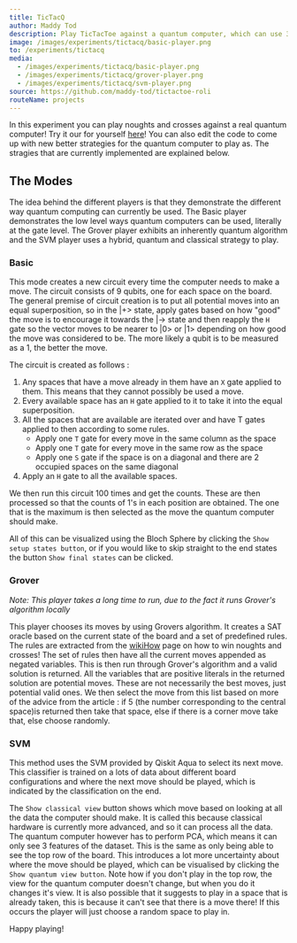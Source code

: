 ```yaml
---
title: TicTacQ
author: Maddy Tod
description: Play TicTacToe against a quantum computer, which can use 3 different strategies to try and win.
image: /images/experiments/tictacq/basic-player.png
to: /experiments/tictacq
media:
  - /images/experiments/tictacq/basic-player.png
  - /images/experiments/tictacq/grover-player.png
  - /images/experiments/tictacq/svm-player.png
source: https://github.com/maddy-tod/tictactoe-roli
routeName: projects
---
```


In this experiment you can play noughts and crosses against a real quantum computer! Try it our for yourself [here](https://maddytod.trinket.io/sites/tictacq)! You can also edit the code to come up with new better strategies for the quantum computer to play as. The stragies that are currently implemented are explained below.

## The Modes
The idea behind the different players is that they demonstrate the different way quantum computing can currently be used. The Basic player demonstrates the low level ways quantum computers can be used, literally at the gate level. The Grover player exhibits an inherently quantum algorithm and the SVM player uses a hybrid, quantum and classical strategy to play.


### Basic
This mode creates a new circuit every time the computer needs to make a move. The circuit consists of 9 qubits, one for each space on the board. The general premise of circuit creation is to put all potential moves into an equal superposition, so in the |+> state, apply gates based on how "good" the move is to encourage it towards the |-> state and then reapply the `H` gate so the vector moves to be nearer to |0> or |1> depending on how good the move was considered to be. The more likely a qubit is to be measured as a 1, the better the move.

The circuit is created as follows :
1. Any spaces that have a move already in them have an `X` gate applied to them. This means that they cannot possibly be used a move.
2. Every available space has an `H` gate applied to it to take it into the equal superposition.
3. All the spaces that are available are iterated over and have T gates applied to then according to some rules.
    * Apply one `T` gate for every move in the same column as the space
    * Apply one `T` gate for every move in the same row as the space
    * Apply one `S` gate if the space is on a diagonal and there are 2 occupied spaces on the same diagonal
4. Apply an `H` gate to all the available spaces.

We then run this circuit 100 times and get the counts. These are then processed so that the counts of 1's in each position are obtained. The one that is the maximum is then selected as the move the quantum computer should make.

All of this can be visualized using the Bloch Sphere by clicking the `Show setup states button`, or if you would like to skip straight to the end states the button `Show final states` can be clicked.


### Grover
*Note: This player takes a long time to run, due to the fact it runs Grover's algorithm locally*

This player chooses its moves by using Grovers algorithm. It creates a SAT oracle based on the current state of the board and a set of predefined rules. The rules are extracted from the [wikiHow](https://www.wikihow.com/Win-at-Tic-Tac-Toe) page on how to win noughts and crosses! The set of rules then have all the current moves appended as negated variables. This is then run through Grover's algorithm and a valid solution is returned. All the variables that are positive literals in the returned solution are potential moves. These are not necessarily the best moves, just potential valid ones. We then select the move from this list based on more of the advice from the article : if 5 (the number corresponding to the central space)is returned then take that space, else if there is a corner move take that, else choose randomly.


### SVM

This method uses the SVM provided by Qiskit Aqua to select its next move. This classifier is trained on a lots of data about different board configurations and where the next move should be played, which is indicated by the classification on the end.

The `Show classical view` button shows which move based on looking at all the data the computer should make. It is called this because classical hardware is currently more advanced, and so it can process all the data. The quantum computer however has to perform PCA, which means it can only see 3 features of the dataset. This is the same as only being able to see the top row of the board. This introduces a lot more uncertainty about where the move should be played, which can be visualised by clicking the `Show quantum view button`. Note how if you don't play in the top row, the view for the quantum computer doesn't change, but when you do it changes it's view. It is also possible that it suggests to play in a space that is already taken, this is because it can't see that there is a move there! If this occurs the player will just choose a random space to play in.




Happy playing!
